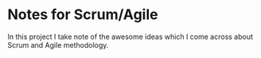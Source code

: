 # Notes for Scrum/Agile
In this project I take note of the awesome ideas which I come across about Scrum and Agile methodology. 
